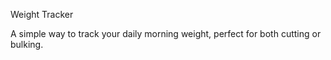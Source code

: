 Weight Tracker

A simple way to track your daily morning weight, perfect for both cutting or bulking.

